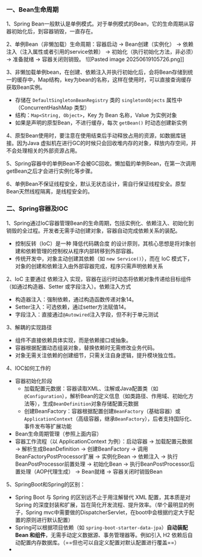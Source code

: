 ### 一、Bean生命周期

1、Spring Bean一般默认是单例模式。对于单例模式的Bean，它的生命周期从容器初始化后，到容器销毁，一直存在。

2、单例Bean（非懒加载）生命周期：容器启动 -> Bean创建（实例化） -> 依赖注入（注入属性或者引用的service依赖） -> 初始化（执行初始化方法，非必须） -> 准备就绪 -> 容器关闭则销毁。
![[Pasted image 20250619105726.png]]

3、非懒加载单例bean，在创建、依赖注入并执行初始化后，会将Bean存储到统一的缓存中，Map结构，key为bean的名称，这样在使用时，可以直接查询缓存获取Bean实例。
- 存储在 `DefaultSingletonBeanRegistry` 类的 `singletonObjects` 属性中（ConcurrentHashMap 类型）
- 结构：`Map<String, Object>`，Key 为 Bean 名称，Value 为实例对象
- 如果是声明的原型Bean，不进行缓存，每次 `getBean()` 时动态创建新实例

4、原型Bean使用时，要注意在使用结束后手动释放占用的资源，如数据库链接。因为Java 虚拟机在进行GC的时候只会回收堆内存的对象，释放内存空间，并不会处理相关的外部资源占用。

5、Spring容器中的单例Bean不会被GC回收。懒加载的单例Bean，在第一次调用getBean之后才会进行实例化等步骤。

6、单例Bean不保证线程安全，默认无状态设计，需自行保证线程安全。原型Bean天然线程隔离，是线程安全的。

### 二、Spring容器及IOC

1、Spring通过IoC容器管理Bean的生命周期，包括实例化、依赖注入、初始化到销毁的全过程。开发者无需手动创建对象，容器自动完成依赖关系的装配。
- 控制反转（IoC）是一种‌ 降低代码耦合度‌ 的设计原则，其核心思想是将对象创建和依赖管理的控制权从程序内部转移到外部容器。
- 传统开发中，对象主动创建其依赖（如 `new Service()`），而在 IoC 模式下，对象的创建和依赖注入由外部容器完成，程序只需声明依赖关系

2、‌IoC 主要通过 ‌依赖注入 实现，容器在运行时动态将依赖对象传递给目标组件（如通过构造器、Setter 或字段注入）。依赖注入方式‌
- ‌构造器注入：强制依赖，通过构造函数传递对象14。
- ‌Setter注入：可选依赖，通过setter方法赋值14。
- ‌字段注入‌：直接通过`@Autowired`注入字段，但不利于单元测试

3、‌解耦的实现路径‌
- 组件‌不直接依赖具体实现，而是依赖接口或抽象。
- 容器根据配置‌动态组装对象‌，替换依赖时无需修改业务代码。
- 对象无需关注依赖的创建细节，只需关注自身逻辑，提升模块独立性。

4、IOC如何工作的
- 容器初始化阶段
	- 加载配置元数据：容器读取XML、注解或Java配置类（如`@Configuration`），解析Bean的定义信息（如类路径、作用域、初始化方法等），生成`BeanDefinition`对象存储配置元数据
	- 创建BeanFactory：容器根据配置创建`BeanFactory`（基础容器）或`ApplicationContext`（高级容器，继承`BeanFactory`），后者支持国际化、事件发布等扩展功能
- Bean生命周期管理（参照上面内容）
- 容器工作流程（以 ApplicationContext 为例）：启动容器 -> 加载配置元数据 -> 解析生成BeanDefinition -> 创建BeanFactory -> 调用BeanFactoryPostProcessor扩展 -> 实例化Bean -> 依赖注入 -> 执行BeanPostProcessor前置处理 -> 初始化Bean ->  执行BeanPostProcessor后置处理（AOP代理生成） -> Bean就绪 -> 容器关闭时销毁Bean

5、SpringBoot和Spring的区别：
- Spring Boot 与 Spring 的区别远不止于用注解替代 XML 配置，其本质是‌对 Spring 的深度封装和扩展‌，旨在简化开发流程、提升效率。（举个最明显的例子，Spring mvc中需要做的DispatcherServlet，在boot中会根据约定大于配置的原则进行默认配置）
- Spring可以根据项目依赖（如 `spring-boot-starter-data-jpa`）‌**自动装配 Bean 和组件**‌，无需手动定义数据源、事务管理器等。例如引入 H2 依赖后自动配置内存数据库。（==但也可以自定义配置对默认配置进行覆盖==）
- 